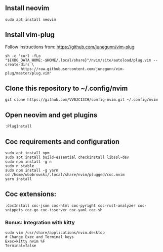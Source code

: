 ## Install neovim

```
sudo apt install neovim
```

## Install vim-plug

Follow instructions from: https://github.com/junegunn/vim-plug

```
sh -c 'curl -fLo "${XDG_DATA_HOME:-$HOME/.local/share}"/nvim/site/autoload/plug.vim --create-dirs \
       https://raw.githubusercontent.com/junegunn/vim-plug/master/plug.vim'
```

## Clone this repository to ~/.config/nvim

```
git clone https://github.com/VV0JC13CH/config-nvim.git ~/.config/nvim
```

## Open neovim and get plugins

```
:PlugInstall
```

## Coc requirements and configuration

```
sudo apt install npm
sudo apt install build-essential checkinstall libssl-dev
sudo npm install -g n
sudo n stable
sudo npm install -g yarn
cd /home/wbobrowski/.local/share/nvim/plugged/coc.nvim
yarn install
```

## Coc extensions:

```
:CocInstall coc-json coc-html coc-pyright coc-rust-analyzer coc-snippets coc-go coc-tsserver coc-yaml coc-sh
```

### Bonus: Integration with kitty

```
sudo vim /usr/share/applications/nvim.desktop
# Change Exec and Terminal keys
Exec=kitty nvim %F
Terminal=false
```
